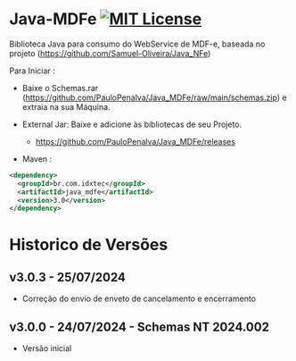 # Java-MDFe [![MIT License](https://img.shields.io/github/license/PauloPenalva/Java_MDFe.svg) ](https://github.com/PauloPenalva/Java_MDFe/blob/master/LICENSE) 
Biblioteca Java para consumo do WebService de MDF-e, baseada no projeto (https://github.com/Samuel-Oliveira/Java_NFe)

Para Iniciar : 
- Baixe o Schemas.rar (https://github.com/PauloPenalva/Java_MDFe/raw/main/schemas.zip) e extraia na sua Máquina.

- External Jar: Baixe e adicione às bibliotecas de seu Projeto.
  - https://github.com/PauloPenalva/Java_MDFe/releases

- Maven :
```xml
<dependency>
  <groupId>br.com.idxtec</groupId>
  <artifactId>java_mdfe</artifactId>
  <version>3.0</version>
</dependency>
```

# Historico de Versões

## v3.0.3 - 25/07/2024 
- Correção do envio de enveto de cancelamento e encerramento

## v3.0.0 - 24/07/2024 - Schemas NT 2024.002
- Versão inicial
